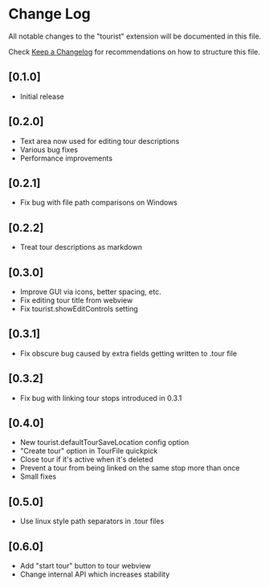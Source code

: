 # Change Log

All notable changes to the "tourist" extension will be documented in this file.

Check [Keep a Changelog](http://keepachangelog.com/) for recommendations on how to structure this file.

## [0.1.0]

- Initial release

## [0.2.0]

- Text area now used for editing tour descriptions
- Various bug fixes
- Performance improvements

## [0.2.1]

- Fix bug with file path comparisons on Windows

## [0.2.2]

- Treat tour descriptions as markdown

## [0.3.0]

- Improve GUI via icons, better spacing, etc.
- Fix editing tour title from webview
- Fix tourist.showEditControls setting

## [0.3.1]

- Fix obscure bug caused by extra fields getting written to .tour file

## [0.3.2]

- Fix bug with linking tour stops introduced in 0.3.1

## [0.4.0]

- New tourist.defaultTourSaveLocation config option
- "Create tour" option in TourFile quickpick
- Close tour if it's active when it's deleted
- Prevent a tour from being linked on the same stop more than once
- Small fixes

## [0.5.0]

- Use linux style path separators in .tour files

## [0.6.0]

- Add "start tour" button to tour webview
- Change internal API which increases stability
